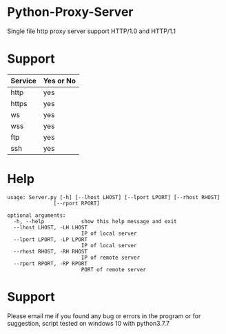 # Python-Proxy-Server
Single file http proxy server support HTTP/1.0 and HTTP/1.1

# Support
Service  | Yes or No
------------ | -------------
http | yes
https | yes
ws | yes
wss | yes
ftp | yes
ssh | yes

# Help
```
usage: Server.py [-h] [--lhost LHOST] [--lport LPORT] [--rhost RHOST]
               [--rport RPORT]

optional arguments:
  -h, --help            show this help message and exit
  --lhost LHOST, -LH LHOST
                        IP of local server
  --lport LPORT, -LP LPORT
                        IP of local server
  --rhost RHOST, -RH RHOST
                        IP of remote server
  --rport RPORT, -RP RPORT
                        PORT of remote server
```
# Support
Please email me if you found any bug or errors in the program or for suggestion, script tested on windows 10 with python3.7.7
